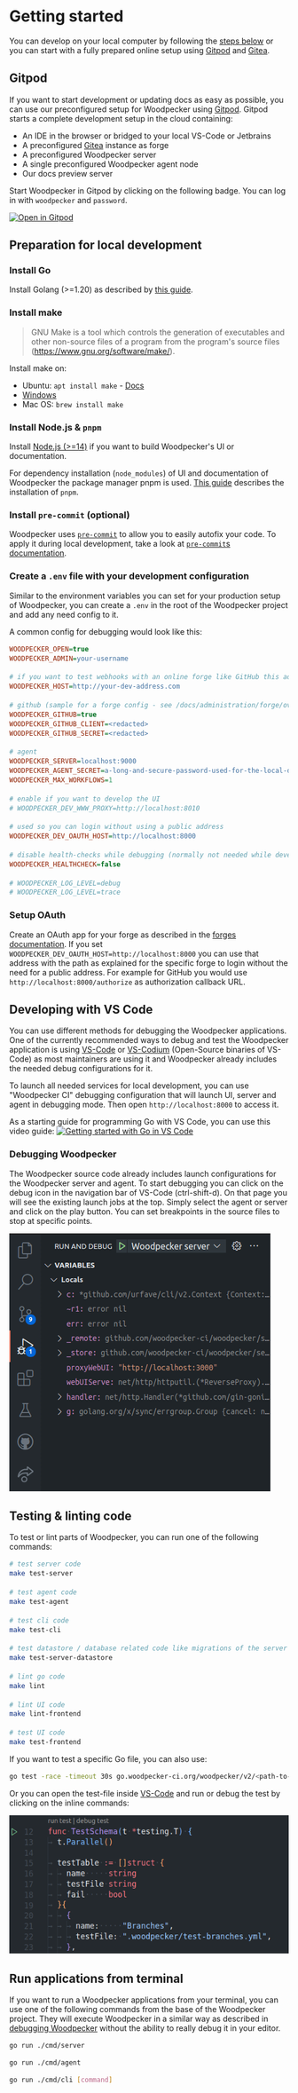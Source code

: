 # Getting started

You can develop on your local computer by following the [steps below](#preparation-for-local-development) or you can start with a fully prepared online setup using [Gitpod](https://github.com/gitpod-io/gitpod) and [Gitea](https://github.com/go-gitea/gitea).

## Gitpod

If you want to start development or updating docs as easy as possible, you can use our preconfigured setup for Woodpecker using [Gitpod](https://github.com/gitpod-io/gitpod). Gitpod starts a complete development setup in the cloud containing:

- An IDE in the browser or bridged to your local VS-Code or Jetbrains
- A preconfigured [Gitea](https://github.com/go-gitea/gitea) instance as forge
- A preconfigured Woodpecker server
- A single preconfigured Woodpecker agent node
- Our docs preview server

Start Woodpecker in Gitpod by clicking on the following badge. You can log in with `woodpecker` and `password`.

[![Open in Gitpod](https://gitpod.io/button/open-in-gitpod.svg)](https://gitpod.io/#https://github.com/woodpecker-ci/woodpecker)

## Preparation for local development

### Install Go

Install Golang (>=1.20) as described by [this guide](https://go.dev/doc/install).

### Install make

> GNU Make is a tool which controls the generation of executables and other non-source files of a program from the program's source files (<https://www.gnu.org/software/make/>).

Install make on:

- Ubuntu: `apt install make` - [Docs](https://wiki.ubuntuusers.de/Makefile/)
- [Windows](https://stackoverflow.com/a/32127632/8461267)
- Mac OS: `brew install make`

### Install Node.js & `pnpm`

Install [Node.js (>=14)](https://nodejs.org/en/download/) if you want to build Woodpecker's UI or documentation.

For dependency installation (`node_modules`) of UI and documentation of Woodpecker the package manager pnpm is used.
[This guide](https://pnpm.io/installation) describes the installation of `pnpm`.

### Install `pre-commit` (optional)

Woodpecker uses [`pre-commit`](https://pre-commit.com/) to allow you to easily autofix your code.
To apply it during local development, take a look at [`pre-commit`s documentation](https://pre-commit.com/#usage).

### Create a `.env` file with your development configuration

Similar to the environment variables you can set for your production setup of Woodpecker, you can create a `.env` in the root of the Woodpecker project and add any need config to it.

A common config for debugging would look like this:

```ini
WOODPECKER_OPEN=true
WOODPECKER_ADMIN=your-username

# if you want to test webhooks with an online forge like GitHub this address needs to be accessible from public server
WOODPECKER_HOST=http://your-dev-address.com

# github (sample for a forge config - see /docs/administration/forge/overview for other forges)
WOODPECKER_GITHUB=true
WOODPECKER_GITHUB_CLIENT=<redacted>
WOODPECKER_GITHUB_SECRET=<redacted>

# agent
WOODPECKER_SERVER=localhost:9000
WOODPECKER_AGENT_SECRET=a-long-and-secure-password-used-for-the-local-development-system
WOODPECKER_MAX_WORKFLOWS=1

# enable if you want to develop the UI
# WOODPECKER_DEV_WWW_PROXY=http://localhost:8010

# used so you can login without using a public address
WOODPECKER_DEV_OAUTH_HOST=http://localhost:8000

# disable health-checks while debugging (normally not needed while developing)
WOODPECKER_HEALTHCHECK=false

# WOODPECKER_LOG_LEVEL=debug
# WOODPECKER_LOG_LEVEL=trace
```

### Setup OAuth

Create an OAuth app for your forge as described in the [forges documentation](../30-administration/11-forges/10-overview.md). If you set `WOODPECKER_DEV_OAUTH_HOST=http://localhost:8000` you can use that address with the path as explained for the specific forge to login without the need for a public address. For example for GitHub you would use `http://localhost:8000/authorize` as authorization callback URL.

## Developing with VS Code

You can use different methods for debugging the Woodpecker applications. One of the currently recommended ways to debug and test the Woodpecker application is using [VS-Code](https://code.visualstudio.com/) or [VS-Codium](https://vscodium.com/) (Open-Source binaries of VS-Code) as most maintainers are using it and Woodpecker already includes the needed debug configurations for it.

To launch all needed services for local development, you can use "Woodpecker CI" debugging configuration that will launch UI, server and agent in debugging mode. Then open `http://localhost:8000` to access it.

As a starting guide for programming Go with VS Code, you can use this video guide:
[![Getting started with Go in VS Code](https://img.youtube.com/vi/1MXIGYrMk80/0.jpg)](https://www.youtube.com/watch?v=1MXIGYrMk80)

### Debugging Woodpecker

The Woodpecker source code already includes launch configurations for the Woodpecker server and agent. To start debugging you can click on the debug icon in the navigation bar of VS-Code (ctrl-shift-d). On that page you will see the existing launch jobs at the top. Simply select the agent or server and click on the play button. You can set breakpoints in the source files to stop at specific points.

![Woodpecker debugging with VS Code](./vscode-debug.png)

## Testing & linting code

To test or lint parts of Woodpecker, you can run one of the following commands:

```bash
# test server code
make test-server

# test agent code
make test-agent

# test cli code
make test-cli

# test datastore / database related code like migrations of the server
make test-server-datastore

# lint go code
make lint

# lint UI code
make lint-frontend

# test UI code
make test-frontend
```

If you want to test a specific Go file, you can also use:

```bash
go test -race -timeout 30s go.woodpecker-ci.org/woodpecker/v2/<path-to-the-package-or-file-to-test>
```

Or you can open the test-file inside [VS-Code](#developing-with-vs-code) and run or debug the test by clicking on the inline commands:

![Run test via VS-Code](./vscode-run-test.png)

## Run applications from terminal

If you want to run a Woodpecker applications from your terminal, you can use one of the following commands from the base of the Woodpecker project. They will execute Woodpecker in a similar way as described in [debugging Woodpecker](#debugging-woodpecker) without the ability to really debug it in your editor.

```bash title="start server"
go run ./cmd/server
```

```bash title="start agent"
go run ./cmd/agent
```

```bash title="execute cli command"
go run ./cmd/cli [command]
```
